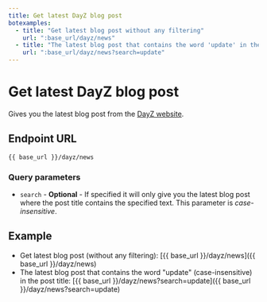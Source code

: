 ```yaml
---
title: Get latest DayZ blog post
botexamples:
  - title: "Get latest blog post without any filtering"
    url: ":base_url/dayz/news"
  - title: "The latest blog post that contains the word 'update' in the post title"
    url: ":base_url/dayz/news?search=update"
---
```


# Get latest DayZ blog post

Gives you the latest blog post from the [DayZ website](https://dayz.com/).

## Endpoint URL

`{{ base_url }}/dayz/news`

### Query parameters

- `search` - **Optional** - If specified it will only give you the latest blog post where the post title contains the specified text. This parameter is *case-insensitive*.

## Example

- Get latest blog post (without any filtering): [{{ base_url }}/dayz/news]({{ base_url }}/dayz/news)
- The latest blog post that contains the word "update" (case-insensitive) in the post title: [{{ base_url }}/dayz/news?search=update]({{ base_url }}/dayz/news?search=update)
